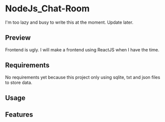 # NodeJs_Chat-Room

I'm too lazy and busy to write this at the moment. Update later.

## Preview

Frontend is ugly. I will make a frontend using ReactJS when I have the time.

## Requirements

No requirements yet because this project only using sqlite, txt and json files to store data.

## Usage

## Features
